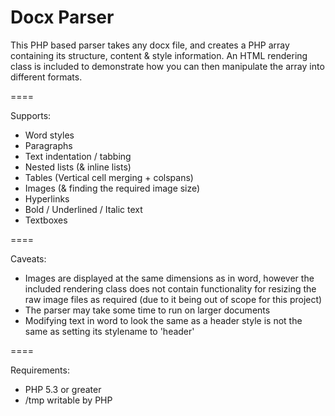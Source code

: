 Docx Parser
====

This PHP based parser takes any docx file, and creates a PHP array containing its structure, content &amp; style information.
An HTML rendering class is included to demonstrate how you can then manipulate the array into different formats.

====

Supports:
- Word styles
- Paragraphs
- Text indentation / tabbing
- Nested lists (&amp; inline lists)
- Tables (Vertical cell merging + colspans)
- Images (&amp; finding the required image size)
- Hyperlinks
- Bold / Underlined / Italic text
- Textboxes

====

Caveats:

- Images are displayed at the same dimensions as in word, however the included rendering class does not contain functionality for resizing the raw image files as required (due to it being out of scope for this project)
- The parser may take some time to run on larger documents
- Modifying text in word to look the same as a header style is not the same as setting its stylename to 'header'

====

Requirements:

- PHP 5.3 or greater
- /tmp writable by PHP
